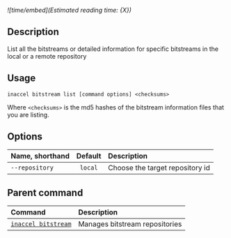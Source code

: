 *![time/embed](Estimated reading time: {X})*

## Description

List all the bitstreams or detailed information for specific bitstreams in the
local or a remote repository

## Usage

```text
inaccel bitstream list [command options] <checksums>
```
Where `<checksums>` is the md5 hashes of the bitstream information files that
you are listing.

## Options

| Name, shorthand  | Default   | Description                     |
| :--------------- | :-------: | :------------------------------ |
| ` --repository ` | ` local ` | Choose the target repository id |

## Parent command

| Command                             | Description                    |
| :---------------------------------- | :----------------------------- |
| [` inaccel bitstream `](command.md) | Manages bitstream repositories |
